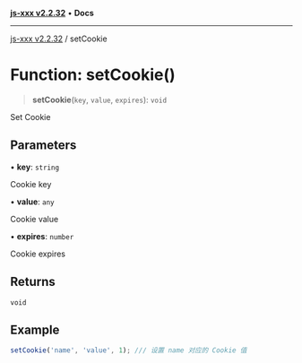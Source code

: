 [**js-xxx v2.2.32**](../README.md) • **Docs**

***

[js-xxx v2.2.32](../README.md) / setCookie

# Function: setCookie()

> **setCookie**(`key`, `value`, `expires`): `void`

Set Cookie

## Parameters

• **key**: `string`

Cookie key

• **value**: `any`

Cookie value

• **expires**: `number`

Cookie expires

## Returns

`void`

## Example

```ts
setCookie('name', 'value', 1); /// 设置 name 对应的 Cookie 值
```
